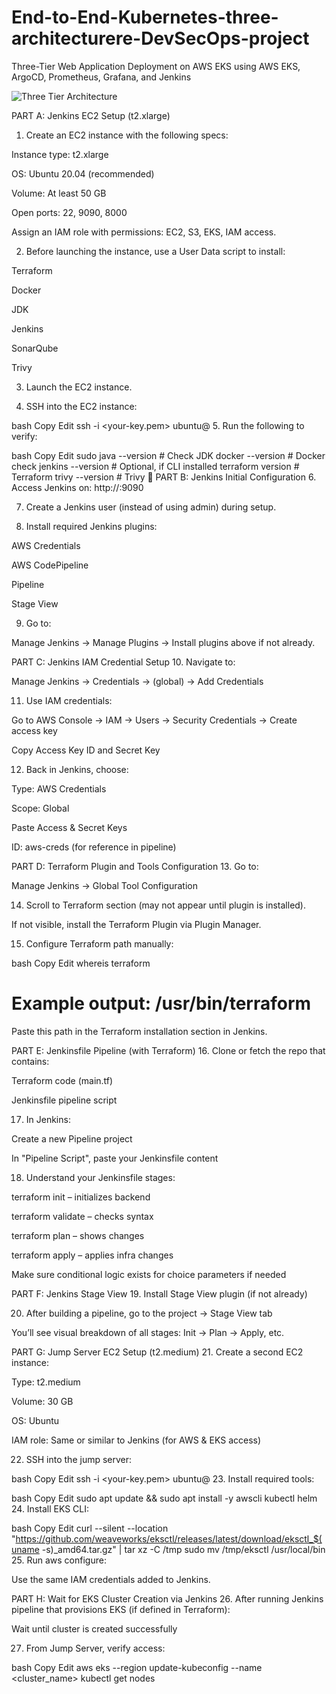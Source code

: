 # End-to-End-Kubernetes-three-architecturere-DevSecOps-project
Three-Tier Web Application Deployment on AWS EKS using AWS EKS, ArgoCD, Prometheus, Grafana, and Jenkins

![Three Tier Architecture](https://github.com/Md-hayath/yml/blob/82ad248468aeb229b37392aa0eb39f3b5f14b5c1/Three-Tier.gif?raw=true)


  PART A: Jenkins EC2 Setup (t2.xlarge)
1. Create an EC2 instance with the following specs:

Instance type: t2.xlarge

OS: Ubuntu 20.04 (recommended)

Volume: At least 50 GB

Open ports: 22, 9090, 8000

Assign an IAM role with permissions: EC2, S3, EKS, IAM access.

2. Before launching the instance, use a User Data script to install:

Terraform

Docker

JDK

Jenkins

SonarQube

Trivy

3. Launch the EC2 instance.

4. SSH into the EC2 instance:

bash
Copy
Edit
ssh -i <your-key.pem> ubuntu@<EC2-IP>
5. Run the following to verify:

bash
Copy
Edit
sudo java --version  # Check JDK
docker --version     # Docker check
jenkins --version    # Optional, if CLI installed
terraform version    # Terraform
trivy --version      # Trivy
🔧 PART B: Jenkins Initial Configuration
6. Access Jenkins on: http://<EC2-IP>:9090

7. Create a Jenkins user (instead of using admin) during setup.

8. Install required Jenkins plugins:

AWS Credentials

AWS CodePipeline

Pipeline

Stage View

9. Go to:

Manage Jenkins → Manage Plugins → Install plugins above if not already.

  PART C: Jenkins IAM Credential Setup
10. Navigate to:

Manage Jenkins → Credentials → (global) → Add Credentials

11. Use IAM credentials:

Go to AWS Console → IAM → Users → Security Credentials → Create access key

Copy Access Key ID and Secret Key

12. Back in Jenkins, choose:

Type: AWS Credentials

Scope: Global

Paste Access & Secret Keys

ID: aws-creds (for reference in pipeline)

  PART D: Terraform Plugin and Tools Configuration
13. Go to:

Manage Jenkins → Global Tool Configuration

14. Scroll to Terraform section (may not appear until plugin is installed).

If not visible, install the Terraform Plugin via Plugin Manager.

15. Configure Terraform path manually:

bash
Copy
Edit
whereis terraform
# Example output: /usr/bin/terraform
Paste this path in the Terraform installation section in Jenkins.

  PART E: Jenkinsfile Pipeline (with Terraform)
16. Clone or fetch the repo that contains:

Terraform code (main.tf)

Jenkinsfile pipeline script

17. In Jenkins:

Create a new Pipeline project

In "Pipeline Script", paste your Jenkinsfile content

18. Understand your Jenkinsfile stages:

terraform init – initializes backend

terraform validate – checks syntax

terraform plan – shows changes

terraform apply – applies infra changes

Make sure conditional logic exists for choice parameters if needed

 PART F: Jenkins Stage View
19. Install Stage View plugin (if not already)

20. After building a pipeline, go to the project → Stage View tab

You’ll see visual breakdown of all stages: Init → Plan → Apply, etc.

 PART G: Jump Server EC2 Setup (t2.medium)
21. Create a second EC2 instance:

Type: t2.medium

Volume: 30 GB

OS: Ubuntu

IAM role: Same or similar to Jenkins (for AWS & EKS access)

22. SSH into the jump server:

bash
Copy
Edit
ssh -i <your-key.pem> ubuntu@<jump-server-IP>
23. Install required tools:

bash
Copy
Edit
sudo apt update && sudo apt install -y awscli kubectl helm
24. Install EKS CLI:

bash
Copy
Edit
curl --silent --location "https://github.com/weaveworks/eksctl/releases/latest/download/eksctl_$(uname -s)_amd64.tar.gz" | tar xz -C /tmp
sudo mv /tmp/eksctl /usr/local/bin
25. Run aws configure:

Use the same IAM credentials added to Jenkins.

 PART H: Wait for EKS Cluster Creation via Jenkins
26. After running Jenkins pipeline that provisions EKS (if defined in Terraform):

Wait until cluster is created successfully

27. From Jump Server, verify access:

bash
Copy
Edit
aws eks --region <region> update-kubeconfig --name <cluster_name>
kubectl get nodes
